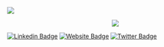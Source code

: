 <img src="https://raw.githubusercontent.com/halfrost/halfrost/master/icons/header_.png">
<p align="center">
<img src="https://readme-typing-svg.herokuapp.com?font=Merriweather&duration=3000&pause=1500&color=00E9EE&center=true&vCenter=true&height=40&lines=Hey+there!+I'm+Hemant+Chaubey+%F0%9F%98%8E;a+FullStack+Developer+%E2%9D%84;a+web3+enthusiast+%F0%9F%92%BB;who+loves+to+build+%F0%9F%9B%A0;and+contribute+to+projects+%E2%9C%A8">

[![Linkedin Badge](https://img.shields.io/badge/-LinkedIn-0e76a8?style=flat-square&logo=Linkedin&logoColor=white)](https://www.linkedin.com/in/imhemantchaubey)
[![Website Badge](https://img.shields.io/badge/Website-3b5998?style=flat-square&logo=google-chrome&logoColor=white)](https://www.github.com/imhemantchaubey)
[![Twitter Badge](https://img.shields.io/badge/-Twitter-00acee?style=flat-square&logo=Twitter&logoColor=white)](https://twitter.com/imhemantchaubey)
</p>